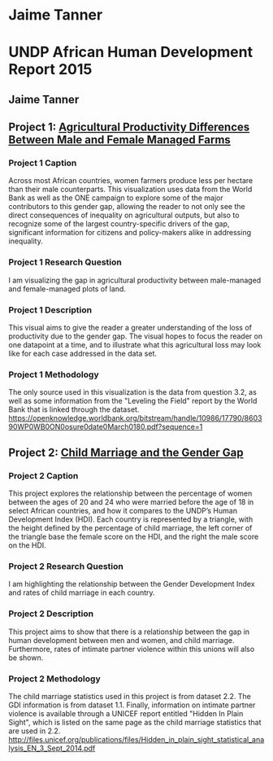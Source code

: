 # Jaime Tanner 
# UNDP African Human Development Report 2015
## Jaime Tanner 
 

## Project 1: [Agricultural Productivity Differences Between Male and Female Managed Farms](https://github.com/visualizedata/undp/blob/master/work/jaimetanner/FarmSankey/index.html)
 
### Project 1 Caption

Across most African countries, women farmers produce less per hectare than their male counterparts. This visualization uses data from the World Bank as well as the ONE campaign to explore some of the major contributors to this gender gap, allowing the reader to not only see the direct consequences of inequality on agricultural outputs, but also to recognize some of the largest country-specific drivers of the gap, significant information for citizens and policy-makers alike in addressing inequality. 

### Project 1 Research Question

I am visualizing the gap in agricultural productivity between male-managed and female-managed plots of land. 
 

### Project 1 Description

This visual aims to give the reader a greater understanding of the loss of productivity due to the gender gap. The visual hopes to focus the reader on one datapoint at a time, and to illustrate what this agricultural loss may look like for each case addressed in the data set. 
 
### Project 1 Methodology

The only source used in this visualization is the data from question 3.2, as well as some information from the "Leveling the Field" report by the World Bank that is linked through the dataset. 
https://openknowledge.worldbank.org/bitstream/handle/10986/17790/860390WP0WB0ON0osure0date0March0180.pdf?sequence=1



## Project 2: [Child Marriage and the Gender Gap ](https://github.com/visualizedata/undp/blob/master/work/jaimetanner/Gaps/index.html)

### Project 2 Caption
This project explores the relationship between the percentage of women between the ages of 20 and 24 who were married before the age of 18 in select African countries, and how it compares to the UNDP’s Human Development Index (HDI). Each country is represented by a triangle, with the height defined by the percentage of child marriage, the left corner of the triangle base the female score on the HDI, and the right the male score on the HDI. 

### Project 2 Research Question

I am highlighting the relationship between the Gender Development Index and rates of child marriage in each country. 

### Project 2 Description

This project aims to show that there is a relationship between the gap in human development between men and women, and child marriage. Furthermore, rates of intimate partner violence within this unions will also be shown.  

### Project 2 Methodology

The child marriage statistics used in this project is from dataset 2.2. The GDI information is from dataset 1.1. Finally, information on intimate partner violence is available through a UNICEF report entitled "Hidden In Plain Sight", which is listed on the same page as the child marriage statistics that are used in 2.2.
http://files.unicef.org/publications/files/Hidden_in_plain_sight_statistical_analysis_EN_3_Sept_2014.pdf